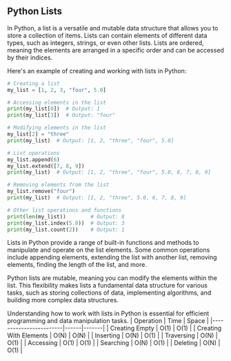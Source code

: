 ## Python Lists

In Python, a list is a versatile and mutable data structure that allows you to store a collection of items. Lists can contain elements of different data types, such as integers, strings, or even other lists. Lists are ordered, meaning the elements are arranged in a specific order and can be accessed by their indices.

Here's an example of creating and working with lists in Python:

```python
# Creating a list
my_list = [1, 2, 3, "four", 5.0]

# Accessing elements in the list
print(my_list[0])  # Output: 1
print(my_list[3])  # Output: "four"

# Modifying elements in the list
my_list[2] = "three"
print(my_list)  # Output: [1, 2, "three", "four", 5.0]

# List operations
my_list.append(6)
my_list.extend([7, 8, 9])
print(my_list)  # Output: [1, 2, "three", "four", 5.0, 6, 7, 8, 9]

# Removing elements from the list
my_list.remove("four")
print(my_list)  # Output: [1, 2, "three", 5.0, 6, 7, 8, 9]

# Other list operations and functions
print(len(my_list))        # Output: 8
print(my_list.index(5.0))  # Output: 3
print(my_list.count(2))    # Output: 1


```
Lists in Python provide a range of built-in functions and methods to manipulate and operate on the list elements. Some common operations include appending elements, extending the list with another list, removing elements, finding the length of the list, and more.

Python lists are mutable, meaning you can modify the elements within the list. This flexibility makes lists a fundamental data structure for various tasks, such as storing collections of data, implementing algorithms, and building more complex data structures.

Understanding how to work with lists in Python is essential for efficient programming and data manipulation tasks.
| Operation              | Time | Space |
|------------------------|------|-------|
| Creating Empty         | O(1) | O(1)  |
| Creating With Elements | O(N) | O(N)  |
| Inserting              | O(N) | O(1)  |
| Traversing             | O(N) | O(1)  |
| Accessing              | O(1) | O(1)  |
| Searching              | O(N) | O(1)  |
| Deleting               | O(N) | O(1)  |